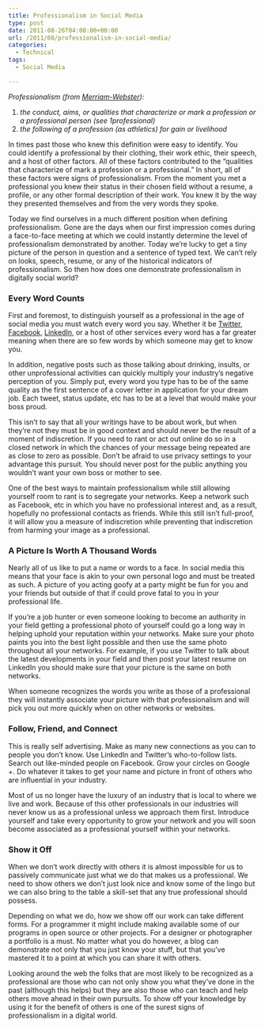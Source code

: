 ```yaml
---
title: Professionalism in Social Media
type: post
date: 2011-08-26T04:00:00+00:00
url: /2011/08/professionalism-in-social-media/
categories:
  - Technical
tags:
  - Social Media

---
```

_Professionalism (from <a title="Professionalism - Definitiion" href="http://www.merriam-webster.com/dictionary/professionalism" target="_blank" rel="noopener noreferrer">Merriam-Webster</a>):_

<ol class="wp-block-list">
  <li>
    <em>the conduct, aims, or qualities that characterize or mark a profession or a professional person (see 1professional)</em>
  </li>
  <li>
    <em>the following of a profession (as athletics) for gain or livelihood</em>
  </li>
</ol>

In times past those who knew this definition were easy to identify. You could identify a professional by their clothing, their work ethic, their speech, and a host of other factors. All of these factors contributed to the “qualities that characterize of mark a profession or a professional.” In short, all of these factors were signs of professionalism. From the moment you met a professional you knew their status in their chosen field without a resume, a profile, or any other formal description of their work. You knew it by the way they presented themselves and from the very words they spoke.

Today we find ourselves in a much different position when defining professionalism. Gone are the days when our first impression comes during a face-to-face meeting at which we could instantly determine the level of professionalism demonstrated by another. Today we’re lucky to get a tiny picture of the person in question and a sentence of typed text. We can’t rely on looks, speech, resume, or any of the historical indicators of professionalism. So then how does one demonstrate professionalism in digitally social world?

### Every Word Counts

First and foremost, to distinguish yourself as a professional in the age of social media you must watch every word you say. Whether it be [Twitter][1], <a href="https://www.facebook.com/" target="_blank" rel="noreferrer noopener">Facebook</a>, <a title="LinkedIn" href="http://linkedin.com" target="_blank" rel="noopener noreferrer">LinkedIn</a>, or a host of other services every word has a far greater meaning when there are so few words by which someone may get to know you.

In addition, negative posts such as those talking about drinking, insults, or other unprofessional activities can quickly multiply your industry’s negative perception of you. Simply put, every word you type has to be of the same quality as the first sentence of a cover letter in application for your dream job. Each tweet, status update, etc has to be at a level that would make your boss proud.

This isn’t to say that all your writings have to be about work, but when they’re not they must be in good context and should never be the result of a moment of indiscretion. If you need to rant or act out online do so in a closed network in which the chances of your message being repeated are as close to zero as possible. Don’t be afraid to use privacy settings to your advantage this pursuit. You should never post for the public anything you wouldn’t want your own boss or mother to see.

One of the best ways to maintain professionalism while still allowing yourself room to rant is to segregate your networks. Keep a network such as Facebook, etc in which you have no professional interest and, as a result, hopefully no professional contacts as friends. While this still isn’t full-proof, it will allow you a measure of indiscretion while preventing that indiscretion from harming your image as a professional.

### A Picture Is Worth A Thousand Words

Nearly all of us like to put a name or words to a face. In social media this means that your face is akin to your own personal logo and must be treated as such. A picture of you acting goofy at a party might be fun for you and your friends but outside of that if could prove fatal to you in your professional life.

If you’re a job hunter or even someone looking to become an authority in your field getting a professional photo of yourself could go a long way in helping uphold your reputation within your networks. Make sure your photo paints you into the best light possible and then use the same photo throughout all your networks. For example, if you use Twitter to talk about the latest developments in your field and then post your latest resume on LinkedIn you should make sure that your picture is the same on both networks.

When someone recognizes the words you write as those of a professional they will instantly associate your picture with that professionalism and will pick you out more quickly when on other networks or websites.

### Follow, Friend, and Connect

This is really self advertising. Make as many new connections as you can to people you don’t know. Use LinkedIn and Twitter’s who-to-follow lists. Search out like-minded people on Facebook. Grow your circles on Google +. Do whatever it takes to get your name and picture in front of others who are influential in your industry.

Most of us no longer have the luxury of an industry that is local to where we live and work. Because of this other professionals in our industries will never know us as a professional unless we approach them first. Introduce yourself and take every opportunity to grow your network and you will soon become associated as a professional yourself within your networks.

### Show it Off

When we don’t work directly with others it is almost impossible for us to passively communicate just what we do that makes us a professional. We need to show others we don’t just look nice and know some of the lingo but we can also bring to the table a skill-set that any true professional should possess.

Depending on what we do, how we show off our work can take different forms. For a programmer it might include making available some of our programs in open source or other projects. For a designer or photographer a portfolio is a must. No matter what you do  however, a blog can demonstrate not only that you just know your stuff, but that you’ve mastered it to a point at which you can share it with others.

Looking around the web the folks that are most likely to be recognized as a professional are those who can not only show you what they’ve done in the past (although this helps) but they are also those who can teach and help others move ahead in their own pursuits. To show off your knowledge by using it for the benefit of others is one of the surest signs of professionalism in a digital world.

 [1]: http://twitter.com "Twitter"